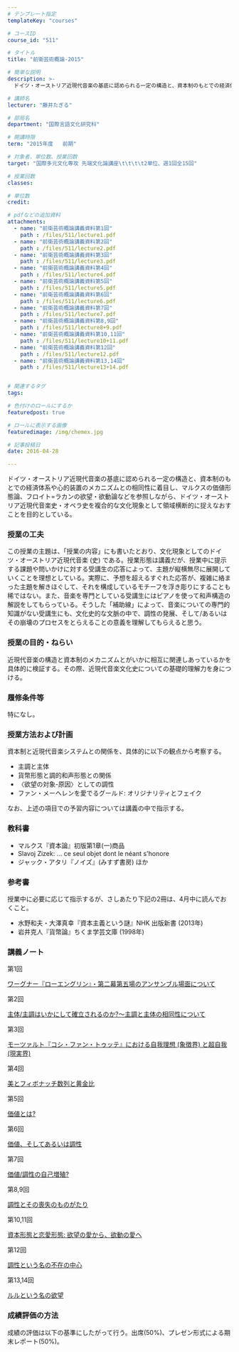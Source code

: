 ```yaml
---
# テンプレート指定
templateKey: "courses"

# コースID
course_id: "511"

# タイトル
title: "前衛芸術概論-2015"

# 簡単な説明
description: >-
  ドイツ・オーストリア近現代音楽の基底に認められる一定の構造と、資本制のもとでの経済体系や心的装置のメカニズムとの相同性に着目し、マルクスの価値形態論、フロイト=ラカンの欲望・欲動論などを参照しながら、...

# 講師名
lecturer: "藤井たぎる"

# 部局名
department: "国際言語文化研究科"

# 開講時限
term: "2015年度	前期"

# 対象者、単位数、授業回数
target: "国際多元文化専攻 先端文化論講座\t\t\t\t2単位、週1回全15回"

# 授業回数
classes: 

# 単位数
credit: 

# pdfなどの追加資料
attachments: 
  - name: "前衛芸術概論講義資料第1回" 
    path : /files/511/lecture1.pdf
  - name: "前衛芸術概論講義資料第2回" 
    path : /files/511/lecture2.pdf
  - name: "前衛芸術概論講義資料第3回" 
    path : /files/511/lecture3.pdf
  - name: "前衛芸術概論講義資料第4回" 
    path : /files/511/lecture4.pdf
  - name: "前衛芸術概論講義資料第5回" 
    path : /files/511/lecture5.pdf
  - name: "前衛芸術概論講義資料第6回" 
    path : /files/511/lecture6.pdf
  - name: "前衛芸術概論講義資料第7回" 
    path : /files/511/lecture7.pdf
  - name: "前衛芸術概論講義資料第8,9回" 
    path : /files/511/lecture8+9.pdf
  - name: "前衛芸術概論講義資料第10,11回" 
    path : /files/511/lecture10+11.pdf
  - name: "前衛芸術概論講義資料第12回" 
    path : /files/511/lecture12.pdf
  - name: "前衛芸術概論講義資料第13,14回" 
    path : /files/511/lecture13+14.pdf


# 関連するタグ
tags:

# 色付けのロールにするか
featuredpost: true

# ロールに表示する画像
featuredimage: /img/chemex.jpg

# 記事投稿日
date: 2016-04-28

---
```

ドイツ・オーストリア近現代音楽の基底に認められる一定の構造と、資本制のもとでの経済体系や心的装置のメカニズムとの相同性に着目し、マルクスの価値形態論、フロイト=ラカンの欲望・欲動論などを参照しながら、ドイツ・オーストリア近現代音楽史・オペラ史を複合的な文化現象として領域横断的に捉えなおすことを目的としている。
### 授業の工夫

この授業の主題は、「授業の内容」にも書いたとおり、文化現象としてのドイツ・オーストリア近現代音楽 (史) である。授業形態は講義だが、授業中に提示する課題や問いかけに対する受講生の応答によって、主題が縦横無尽に展開していくことを理想としている。実際に、予想を超えるすぐれた応答が、複雑に絡まった主題を解きほぐして、それを構成しているモチーフを浮き彫りにすることも稀ではない。また、音楽を専門としている受講生にはピアノを使って和声構造の解説をしてもらっている。そうした「補助線」によって、音楽についての専門的知識がない受講生にも、文化史的な文脈の中で、調性の発展、そして/あるいはその崩壊のプロセスをとらえることの意義を理解してもらえると思う。

### 授業の目的・ねらい

近現代音楽の構造と資本制のメカニズムとがいかに相互に関連しあっているかを具体的に検証する。その際、近現代音楽文化史についての基礎的理解力を身につける。 

### 履修条件等

特になし。

### 授業方法および計画

資本制と近現代音楽システムとの関係を、具体的に以下の観点から考察する。

  * 主調と主体
  * 貨幣形態と調的和声形態との関係
  * 〈欲望の対象-原因〉としての調性
  * ファン・メーヘレンを愛でるグールド: オリジナリティとフェイク

なお、上述の項目での予習内容については講義の中で指示する。 

### 教科書

  * マルクス『資本論』初版第1章(一)商品
  * Slavoj Zizek: ... ce seul objet dont le néant s'honore
  * ジャック・アタリ『ノイズ』(みすず書房) ほか

### 参考書

授業中に必要に応じて指示するが、さしあたり下記の2冊は、4月中に読んでおくこと。

  * 水野和夫・大澤真幸『資本主義という謎』NHK 出版新書 (2013年)
  * 岩井克人『貨幣論』ちくま学芸文庫 (1998年)

### 講義ノート

第1回


[ワーグナー『ローエングリン』・第二幕第五場のアンサンブル場面について](/files/511/lecture1.pdf) 

第2回


[主体/主調はいかにして確立されるのか?～主調と主体の相同性について](/files/511/lecture2.pdf) 

第3回


[モーツァルト『コシ・ファン・トゥッテ』における自我理想 (象徴界) と超自我 (現実界)](/files/511/lecture3.pdf) 

第4回


[美とフィボナッチ数列と黄金比](/files/511/lecture4.pdf) 

第5回


[価値とは?](/files/511/lecture5.pdf) 

第6回


[価値、そしてあるいは調性](/files/511/lecture6.pdf) 

第7回


[価値/調性の自己増殖?](/files/511/lecture7.pdf) 

第8,9回


[調性とその喪失のものがたり](/files/511/lecture8+9.pdf) 

第10,11回


[資本形態と恋愛形態: 欲望の愛から、欲動の愛へ](/files/511/lecture10+11.pdf) 

第12回


[調性という名の不在の中心](/files/511/lecture12.pdf) 

第13,14回


[ルルという名の欲望](/files/511/lecture13+14.pdf) 

### 成績評価の方法

成績の評価は以下の基準にしたがって行う。出席(50%)、プレゼン形式による期末レポート(50%)。
